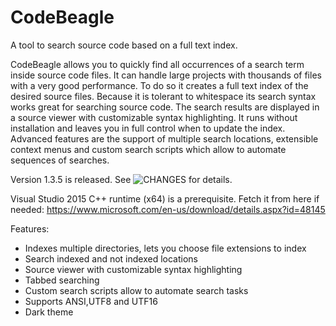 # CodeBeagle
A tool to search source code based on a full text index.

CodeBeagle allows you to quickly find all occurrences of a search term inside source code files. It can handle large projects with thousands of files with a very good performance. To do so it creates a full text index of the desired source files. Because it is tolerant to whitespace its search syntax works great for searching source code. The search results are displayed in a source viewer with customizable syntax highlighting. It runs without installation and leaves you in full control when to update the index. Advanced features are the support of multiple search locations, extensible context menus and custom search scripts which allow to automate sequences of searches.

Version 1.3.5 is released. See ![CHANGES](/CHANGES) for details.

Visual Studio 2015 C++ runtime (x64) is a prerequisite. Fetch it from here if needed: https://www.microsoft.com/en-us/download/details.aspx?id=48145

Features:
- Indexes multiple directories, lets you choose file extensions to index
- Search indexed and not indexed locations
- Source viewer with customizable syntax highlighting
- Tabbed searching
- Custom search scripts allow to automate search tasks
- Supports ANSI,UTF8 and UTF16
- Dark theme


